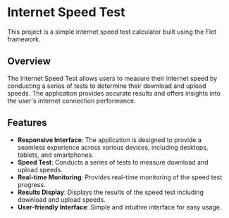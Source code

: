 # Internet Speed Test 

This project is a simple internet speed test calculator built using the Flet framework.

## Overview

The Internet Speed Test allows users to measure their internet speed by conducting a series of tests to determine their download and upload speeds. The application provides accurate results and offers insights into the user's internet connection performance.

## Features

- **Responsive Interface**: The application is designed to provide a seamless experience across various devices, including desktops, tablets, and smartphones.
- **Speed Test**: Conducts a series of tests to measure download and upload speeds.
- **Real-time Monitoring**: Provides real-time monitoring of the speed test progress.
- **Results Display**: Displays the results of the speed test including download and upload speeds.
- **User-friendly Interface**: Simple and intuitive interface for easy usage.

